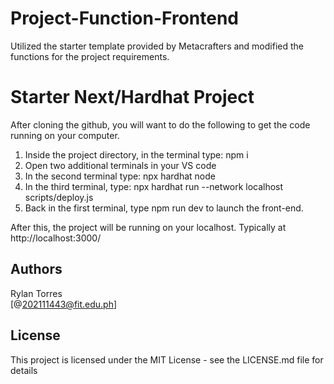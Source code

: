# Project-Function-Frontend
Utilized the starter template provided by Metacrafters and modified the functions for the project requirements.

# Starter Next/Hardhat Project

After cloning the github, you will want to do the following to get the code running on your computer.

1. Inside the project directory, in the terminal type: npm i
2. Open two additional terminals in your VS code
3. In the second terminal type: npx hardhat node
4. In the third terminal, type: npx hardhat run --network localhost scripts/deploy.js
5. Back in the first terminal, type npm run dev to launch the front-end.

After this, the project will be running on your localhost. Typically at http://localhost:3000/

## Authors

Rylan Torres  
[@202111443@fit.edu.ph]


## License

This project is licensed under the MIT License - see the LICENSE.md file for details
